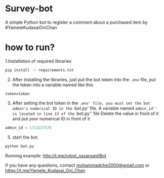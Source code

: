 # Survey-bot

A simple Python bot to register a comment about a purchased item by #YameteKudasaiOniChan

# how to run?
1.Installation of required libraries
```bash
pip install -r requirements.txt
````

2. After installing the libraries, just put the bot token into the ```.env``` file, put the token into a variable named like this 
```
token=token
```
3. After setting the bot token in the `.env' file, you must set the bot admin's numerical ID in the `bot.py' file.
A variable named ``admin_id'' is located in line 13 of the ``bot.py'' file
Delete the value in front of it and put your numerical ID in front of it
```python
admin_id = 1713227576
```
5. start the bot.
```bash
python bot.py
```


Running example: http://t.me/robot_nazarsanjiBot


If you have any questions, contact mohammadche2000@gmail.com or https://t.me/Yamete_Kudasai_Oni_Chan

